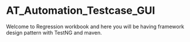 # AT_Automation_Testcase_GUI
Welcome to Regression workbook and
here you will be having framework design pattern with TestNG and maven.
